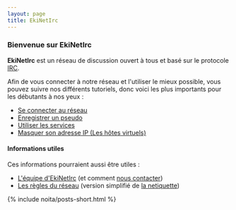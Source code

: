 ```yaml
---
layout: page
title: EkiNetIrc
---
```


### Bienvenue sur EkiNetIrc
**EkiNetIrc** est un réseau de discussion ouvert à tous et basé sur le protocole [IRC](https://fr.wikipedia.org/wiki/Internet_Relay_Chat).

Afin de vous connecter à notre réseau et l'utiliser le mieux possible, vous pouvez suivre nos différents tutoriels, donc voici les plus importants pour les débutants à nos yeux :

* [Se connecter au réseau](/docs/connexion.html)
* [Enregistrer un pseudo](/docs/services/enregistrement.html)
* [Utiliser les services](/docs/services.html)
* [Masquer son adresse IP (Les hôtes virtuels)](/docs/vhosts.html)


#### Informations utiles
Ces informations pourraient aussi être utiles :

* [L'équipe d'EkiNetIrc](/equipe.html) (et comment [nous contacter](/contact.html))
* [Les règles du réseau](/rules.html) (version simplifié de [la netiquette](/netiquette/))

{% include noita/posts-short.html %}